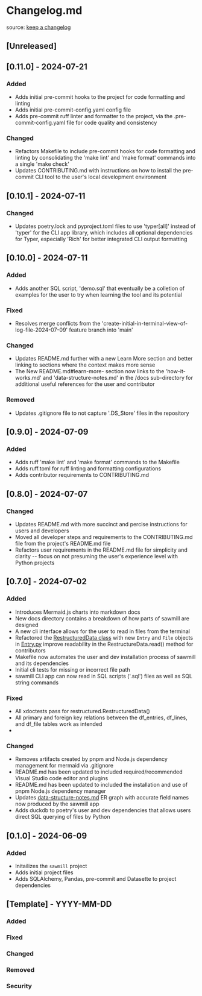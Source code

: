# Changelog.md

source: [keep a changelog](https://keepachangelog.com/en/1.1.0/)

## [Unreleased]

## [0.11.0] - 2024-07-21

### Added

- Adds initial pre-commit hooks to the project for code formatting and linting
- Adds initial pre-commit-config.yaml config file
- Adds pre-commit ruff linter and formatter to the project, via the
  .pre-commit-config.yaml file for code quality and consistency

### Changed

- Refactors Makefile to include pre-commit hooks for code formatting and linting by
  consolidating the 'make lint' and 'make format' commands into a single 'make check'
- Updates CONTRIBUTING.md with instructions on how to install the pre-commit CLI tool to
  the user's local development environment

## [0.10.1] - 2024-07-11

### Changed

- Updates poetry.lock and pyproject.toml files to use 'typer[all]' instead of 'typer'
  for the CLI app library, which includes all optional dependencies for Typer,
  especially 'Rich' for better integrated CLI output formatting

## [0.10.0] - 2024-07-11

### Added

- Adds another SQL script, 'demo.sql' that eventually be a colletion of examples for the user to try when learning the tool and its potential

### Fixed

- Resolves merge conflicts from the 'create-initial-in-terminal-view-of-log-file-2024-07-09' feature branch into 'main'

### Changed

- Updates README.md further with a new Learn More section and better linking to sections where the context makes more sense
- The New README.md#learn-more- section now links to the 'how-it-works.md' and 'data-structure-notes.md' in the /docs sub-directory for additional useful references for the user and contributor

### Removed

- Updates .gitignore file to not capture '.DS_Store' files in the repository

## [0.9.0] - 2024-07-09

### Added

- Adds ruff 'make lint' and 'make format' commands to the Makefile
- Adds ruff.toml for ruff linting and formatting configurations
- Adds contributor requirements to CONTRIBUTING.md

## [0.8.0] - 2024-07-07

### Changed

- Updates README.md with more succinct and percise instructions for users and developers
- Moved all developer steps and requirements to the CONTRIBUTING.md file from the
  project's README.md file
- Refactors user requirements in the README.md file for simplicity and clarity -- focus
  on not presuming the user's experience level with Python projects

## [0.7.0] - 2024-07-02

### Added

- Introduces Mermaid.js charts into markdown docs
- New docs directory contains a breakdown of how parts of sawmill are designed
- A new cli interface allows for the user to read in files from the terminal
- Refactored the [RestructuredData class](./src/sawmill/restructured.py) with new `Entry` and
  `File` objects in [Entry.py](./src/sawmill/entry.py) improve readability in the RestructureData.read()
  method for contributors
- Makefile now automates the user and dev installation process of sawmill and its dependencies
- Initial cli tests for missing or incorrect file path
- sawmill CLI app can now read in SQL scripts ('.sql') files as well as SQL string commands

### Fixed

- All xdoctests pass for restructured.RestructuredData()
- All primary and foreign key relations between the df_entries, df_lines, and df_file tables work as intended
-

### Changed

- Removes artifacts created by pnpm and Node.js dependency management for mermaid via .gitignore
- README.md has been updated to included required/recommended Visual Studio code editor and plugins
- README.md has been updated to included the installation and use of pnpm Node.js dependency manager
- Updates [data-structure-notes.md](./docs/data-structure-notes.md) ER graph with accurate field names now produced
by the sawmill app
- Adds duckdb to poetry's user and dev dependencies that allows users direct SQL querying of files by Python

## [0.1.0] - 2024-06-09

### Added

- Initailizes the `sawmill` project
- Adds initial project files
- Adds SQLAlchemy, Pandas, pre-commit and Datasette to project dependencies

## [Template] - YYYY-MM-DD

### Added

### Fixed

### Changed

### Removed

### Security
